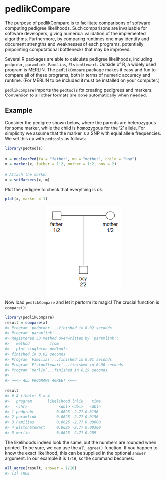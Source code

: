 <!-- README.md is generated from README.Rmd. Please edit that file -->

pedlikCompare
=============

The purpose of pedlikCompare is to facilitate comparisons of software
computing pedigree likelihoods. Such comparisons are invaluable for
software developers, giving numerical validation of the implemented
algorithms. Furthermore, by comparing runtimes one may identify and
document strengths and weaknesses of each programs, potentially
pinpointing computational bottlenecks that may be improved.

Several R packages are able to calculate pedigree likelihoods, including
`pedprobr`, `paramlink`, `Familias`, `ElstonStewart`. Outside of R, a
widely used program is MERLIN. The `pedlikCompare` package makes it easy
and fun to compare all of these programs, both in terms of numeric
accuracy and runtime. (For MERLIN to be included it must be installed on
your computer.)

`pedlikCompare` imports the `pedtools` for creating pedigrees and
markers. Conversion to all other formats are done automatically when
needed.

Example
-------

Consider the pedigree shown below, where the parents are heterozygous
for some marker, while the child is homozygous for the ‘2’ allele. For
simplicity we assume that the marker is a SNP with equal allele
frequencies. We set this up with `pedtools` as follows:

``` r
library(pedtools)

x = nuclearPed(fa = "father", mo = "mother", child = "boy")
m = marker(x, father = 1:2, mother = 1:2, boy = 2)

# Attach the marker
x = setMarkers(x, m)
```

Plot the pedigree to check that everything is ok.

``` r
plot(x, marker = 1)
```

<img src="man/figures/README-example-1.png" style="display: block; margin: auto;" />

Now load `pedlikCompare` and let it perform its magic! The crucial
function is `compare()`:

``` r
library(pedlikCompare)
result = compare(x)
#> Program `pedprobr`...finished in 0.02 seconds
#> Program `paramlink`...
#> Registered S3 method overwritten by 'paramlink':
#>   method         from    
#>   plot.singleton pedtools
#> finished in 0.02 seconds
#> Program `Familias`...finished in 0.01 seconds
#> Program `ElstonStewart`...finished in 0.00 seconds
#> Program `merlin`...finished in 0.29 seconds
#> 
#> ===> ALL PROGRAMS AGREE! <===

result
#> # A tibble: 5 x 4
#>   program       likelihood lnlik    time
#>   <chr>              <dbl> <dbl>   <dbl>
#> 1 pedprobr          0.0625 -2.77 0.0156 
#> 2 paramlink         0.0625 -2.77 0.0156 
#> 3 Familias          0.0625 -2.77 0.00600
#> 4 ElstonStewart     0.0625 -2.77 0.00300
#> 5 merlin            0.0625 -2.77 0.289
```

The likelihoods indeed look the same, but the numbers are rounded when
printed. To be sure, we can use the `all_agree()` function. If you
happen to know the exact likelihood, this can be supplied in the
optional `answer` argument. In our example it is `1/16`, so the command
becomes:

``` r
all_agree(result, answer = 1/16)
#> [1] TRUE
```

